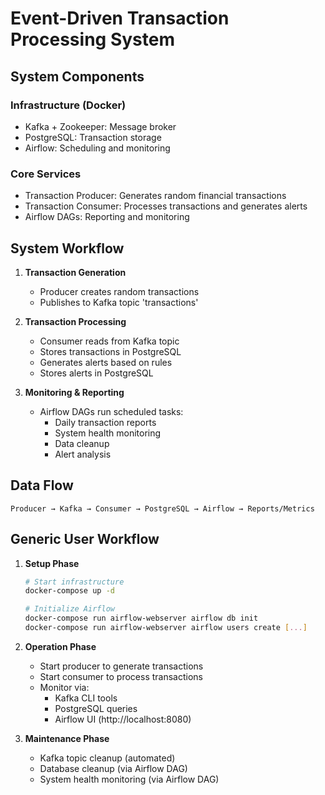 # Event-Driven Transaction Processing System

## System Components

### Infrastructure (Docker)
- Kafka + Zookeeper: Message broker
- PostgreSQL: Transaction storage
- Airflow: Scheduling and monitoring

### Core Services
- Transaction Producer: Generates random financial transactions
- Transaction Consumer: Processes transactions and generates alerts
- Airflow DAGs: Reporting and monitoring

## System Workflow

1. **Transaction Generation**
   - Producer creates random transactions
   - Publishes to Kafka topic 'transactions'

2. **Transaction Processing**
   - Consumer reads from Kafka topic
   - Stores transactions in PostgreSQL
   - Generates alerts based on rules
   - Stores alerts in PostgreSQL

3. **Monitoring & Reporting**
   - Airflow DAGs run scheduled tasks:
     - Daily transaction reports
     - System health monitoring
     - Data cleanup
     - Alert analysis

## Data Flow
```
Producer → Kafka → Consumer → PostgreSQL → Airflow → Reports/Metrics
```

## Generic User Workflow

1. **Setup Phase**
   ```bash
   # Start infrastructure
   docker-compose up -d
   
   # Initialize Airflow
   docker-compose run airflow-webserver airflow db init
   docker-compose run airflow-webserver airflow users create [...]
   ```

2. **Operation Phase**
   - Start producer to generate transactions
   - Start consumer to process transactions
   - Monitor via:
     - Kafka CLI tools
     - PostgreSQL queries
     - Airflow UI (http://localhost:8080)

3. **Maintenance Phase**
   - Kafka topic cleanup (automated)
   - Database cleanup (via Airflow DAG)
   - System health monitoring (via Airflow DAG)
